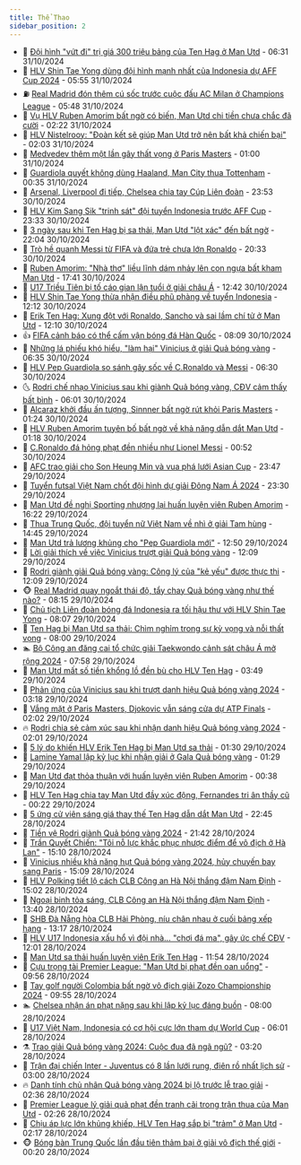 ```yaml
---
title: Thể Thao
sidebar_position: 2
---
```


<!-- dantri-the-thao:START -->
- 🎡 [Đội hình &quot;vứt đi&quot; trị giá 300 triệu bảng của Ten Hag ở Man Utd](https://dantri.com.vn/the-thao/doi-hinh-vut-di-tri-gia-300-trieu-bang-cua-ten-hag-o-man-utd-20241031133141848.htm) - 06:31 31/10/2024
- 💯 [HLV Shin Tae Yong dùng đội hình mạnh nhất của Indonesia dự AFF Cup 2024](https://dantri.com.vn/the-thao/hlv-shin-tae-yong-dung-doi-hinh-manh-nhat-cua-indonesia-du-aff-cup-2024-20241031120137060.htm) - 05:55 31/10/2024
- ⛽️ [Real Madrid đón thêm cú sốc trước cuộc đấu AC Milan ở Champions League](https://dantri.com.vn/the-thao/real-madrid-don-them-cu-soc-truoc-cuoc-dau-ac-milan-o-champions-league-20241031122353382.htm) - 05:48 31/10/2024
- 💃 [Vụ HLV Ruben Amorim bất ngờ có biến, Man Utd chi tiền chưa chắc đã cười](https://dantri.com.vn/the-thao/vu-hlv-ruben-amorim-bat-ngo-co-bien-man-utd-chi-tien-chua-chac-da-cuoi-20241031091347803.htm) - 02:22 31/10/2024
- 🌈 [HLV Nistelrooy: &quot;Đoàn kết sẽ giúp Man Utd trở nên bất khả chiến bại&quot;](https://dantri.com.vn/the-thao/hlv-nistelrooy-doan-ket-se-giup-man-utd-tro-nen-bat-kha-chien-bai-20241031084158518.htm) - 02:03 31/10/2024
- 🦅 [Medvedev thêm một lần gây thất vọng ở Paris Masters](https://dantri.com.vn/the-thao/medvedev-them-mot-lan-gay-that-vong-o-paris-masters-20241031080018111.htm) - 01:00 31/10/2024
- 🌝 [Guardiola quyết không dùng Haaland, Man City thua Tottenham](https://dantri.com.vn/the-thao/guardiola-quyet-khong-dung-haaland-man-city-thua-tottenham-20241031073316626.htm) - 00:35 31/10/2024
- 🚀 [Arsenal, Liverpool đi tiếp, Chelsea chia tay Cúp Liên đoàn](https://dantri.com.vn/the-thao/arsenal-liverpool-di-tiep-chelsea-chia-tay-cup-lien-doan-20241031065118057.htm) - 23:53 30/10/2024
- 🎉 [HLV Kim Sang Sik &quot;trinh sát&quot; đội tuyển Indonesia trước AFF Cup](https://dantri.com.vn/the-thao/hlv-kim-sang-sik-trinh-sat-doi-tuyen-indonesia-truoc-aff-cup-20241030231833561.htm) - 23:33 30/10/2024
- 📝 [3 ngày sau khi Ten Hag bị sa thải, Man Utd &quot;lột xác&quot; đến bất ngờ](https://dantri.com.vn/the-thao/3-ngay-sau-khi-ten-hag-bi-sa-thai-man-utd-lot-xac-den-bat-ngo-20241031054415156.htm) - 22:04 30/10/2024
- 🦄 [Trò hề quanh Messi từ FIFA và đứa trẻ chưa lớn Ronaldo](https://dantri.com.vn/the-thao/tro-he-quanh-messi-tu-fifa-va-dua-tre-chua-lon-ronaldo-20241029175221162.htm) - 20:33 30/10/2024
- 🎉 [Ruben Amorim: &quot;Nhà thơ&quot; liều lĩnh dám nhảy lên con ngựa bất kham Man Utd](https://dantri.com.vn/the-thao/ruben-amorim-nha-tho-lieu-linh-dam-nhay-len-con-ngua-bat-kham-man-utd-20241030185242040.htm) - 17:41 30/10/2024
- 💼 [U17 Triều Tiên bị tố cáo gian lận tuổi ở giải châu Á](https://dantri.com.vn/the-thao/u17-trieu-tien-bi-to-cao-gian-lan-tuoi-o-giai-chau-a-20241030194033127.htm) - 12:42 30/10/2024
- 🤡 [HLV Shin Tae Yong thừa nhận điều phũ phàng về tuyển Indonesia](https://dantri.com.vn/the-thao/hlv-shin-tae-yong-thua-nhan-dieu-phu-phang-ve-tuyen-indonesia-20241030191234851.htm) - 12:12 30/10/2024
- 🦆 [Erik Ten Hag: Xung đột với Ronaldo, Sancho và sai lầm chí tử ở Man Utd](https://dantri.com.vn/the-thao/erik-ten-hag-xung-dot-voi-ronaldo-sancho-va-sai-lam-chi-tu-o-man-utd-20241030131326238.htm) - 12:10 30/10/2024
- 👍 [FIFA cảnh báo có thể cấm vận bóng đá Hàn Quốc](https://dantri.com.vn/the-thao/fifa-canh-bao-co-the-cam-van-bong-da-han-quoc-20241030130324630.htm) - 08:09 30/10/2024
- 💼 [Những lá phiếu khó hiểu, &quot;làm hại&quot; Vinicius ở giải Quả bóng vàng](https://dantri.com.vn/the-thao/nhung-la-phieu-kho-hieu-lam-hai-vinicius-o-giai-qua-bong-vang-20241030100538069.htm) - 06:35 30/10/2024
- 🦒 [HLV Pep Guardiola so sánh gây sốc về C.Ronaldo và Messi](https://dantri.com.vn/the-thao/hlv-pep-guardiola-so-sanh-gay-soc-ve-cronaldo-va-messi-20241030133121818.htm) - 06:30 30/10/2024
- 🌜 [Rodri chế nhạo Vinicius sau khi giành Quả bóng vàng, CĐV cảm thấy bất bình](https://dantri.com.vn/the-thao/rodri-che-nhao-vinicius-sau-khi-gianh-qua-bong-vang-cdv-cam-thay-bat-binh-20241030123607324.htm) - 06:01 30/10/2024
- 🦆 [Alcaraz khởi đầu ấn tượng, Sinnner bất ngờ rút khỏi Paris Masters](https://dantri.com.vn/the-thao/alcaraz-khoi-dau-an-tuong-sinnner-bat-ngo-rut-khoi-paris-masters-20241030082434751.htm) - 01:24 30/10/2024
- 💪 [HLV Ruben Amorim tuyên bố bất ngờ về khả năng dẫn dắt Man Utd](https://dantri.com.vn/the-thao/hlv-ruben-amorim-tuyen-bo-bat-ngo-ve-kha-nang-dan-dat-man-utd-20241030081851966.htm) - 01:18 30/10/2024
- 🧠 [C.Ronaldo đá hỏng phạt đền nhiều như Lionel Messi](https://dantri.com.vn/the-thao/cronaldo-da-hong-phat-den-nhieu-nhu-lionel-messi-20241030075226798.htm) - 00:52 30/10/2024
- 🦄 [AFC trao giải cho Son Heung Min và vua phá lưới Asian Cup](https://dantri.com.vn/the-thao/afc-trao-giai-cho-son-heung-min-va-vua-pha-luoi-asian-cup-20241029232041534.htm) - 23:47 29/10/2024
- 🥸 [Tuyển futsal Việt Nam chốt đội hình dự giải Đông Nam Á 2024](https://dantri.com.vn/the-thao/tuyen-futsal-viet-nam-chot-doi-hinh-du-giai-dong-nam-a-2024-20241030111313759.htm) - 23:30 29/10/2024
- 🤠 [Man Utd đề nghị Sporting nhượng lại huấn luyện viên Ruben Amorim](https://dantri.com.vn/the-thao/man-utd-de-nghi-sporting-nhuong-lai-huan-luyen-vien-ruben-amorim-20241029232025099.htm) - 16:22 29/10/2024
- 👺 [Thua Trung Quốc, đội tuyển nữ Việt Nam về nhì ở giải Tam hùng](https://dantri.com.vn/the-thao/thua-trung-quoc-doi-tuyen-nu-viet-nam-ve-nhi-o-giai-tam-hung-20241029221546164.htm) - 14:45 29/10/2024
- 📝 [Man Utd trả lương khủng cho &quot;Pep Guardiola mới&quot;](https://dantri.com.vn/the-thao/man-utd-tra-luong-khung-cho-pep-guardiola-moi-20241029193057123.htm) - 12:50 29/10/2024
- 🦆 [Lời giải thích về việc Vinicius trượt giải Quả bóng vàng](https://dantri.com.vn/the-thao/loi-giai-thich-ve-viec-vinicius-truot-giai-qua-bong-vang-20241029190918755.htm) - 12:09 29/10/2024
- 🥳 [Rodri giành giải Quả bóng vàng: Công lý của &quot;kẻ yếu&quot; được thực thi](https://dantri.com.vn/the-thao/rodri-gianh-giai-qua-bong-vang-cong-ly-cua-ke-yeu-duoc-thuc-thi-20241029130333492.htm) - 12:09 29/10/2024
- 🐵 [Real Madrid quay ngoắt thái độ, tẩy chay Quả bóng vàng như thế nào?](https://dantri.com.vn/the-thao/real-madrid-quay-ngoat-thai-do-tay-chay-qua-bong-vang-nhu-the-nao-20241029144623807.htm) - 08:15 29/10/2024
- 🤩 [Chủ tịch Liên đoàn bóng đá Indonesia ra tối hậu thư với HLV Shin Tae Yong](https://dantri.com.vn/the-thao/chu-tich-lien-doan-bong-da-indonesia-ra-toi-hau-thu-voi-hlv-shin-tae-yong-20241029132813413.htm) - 08:07 29/10/2024
- 🤠 [Ten Hag bị Man Utd sa thải: Chìm nghỉm trong sự kỳ vọng và nỗi thất vọng](https://dantri.com.vn/the-thao/ten-hag-bi-man-utd-sa-thai-chim-nghim-trong-su-ky-vong-va-noi-that-vong-20241029095314406.htm) - 08:00 29/10/2024
- 🏊 [Bộ Công an đăng cai tổ chức giải Taekwondo cảnh sát châu Á mở rộng 2024](https://dantri.com.vn/the-thao/bo-cong-an-dang-cai-to-chuc-giai-taekwondo-canh-sat-chau-a-mo-rong-2024-20241029203723253.htm) - 07:58 29/10/2024
- 🗽 [Man Utd mất số tiền khổng lồ đền bù cho HLV Ten Hag](https://dantri.com.vn/the-thao/man-utd-mat-so-tien-khong-lo-den-bu-cho-hlv-ten-hag-20241029104938137.htm) - 03:49 29/10/2024
- 🚀 [Phản ứng của Vinicius sau khi trượt danh hiệu Quả bóng vàng 2024](https://dantri.com.vn/the-thao/phan-ung-cua-vinicius-sau-khi-truot-danh-hieu-qua-bong-vang-2024-20241029101310613.htm) - 03:18 29/10/2024
- 🎉 [Vắng mặt ở Paris Masters, Djokovic vẫn sáng cửa dự ATP Finals](https://dantri.com.vn/the-thao/vang-mat-o-paris-masters-djokovic-van-sang-cua-du-atp-finals-20241029085837466.htm) - 02:02 29/10/2024
- 🔥 [Rodri chia sẻ cảm xúc sau khi nhận danh hiệu Quả bóng vàng 2024](https://dantri.com.vn/the-thao/rodri-chia-se-cam-xuc-sau-khi-nhan-danh-hieu-qua-bong-vang-2024-20241029085154497.htm) - 02:01 29/10/2024
- 🎉 [5 lý do khiến HLV Erik Ten Hag bị Man Utd sa thải](https://dantri.com.vn/the-thao/5-ly-do-khien-hlv-erik-ten-hag-bi-man-utd-sa-thai-20241029080052771.htm) - 01:30 29/10/2024
- 🎡 [Lamine Yamal lập kỷ lục khi nhận giải ở Gala Quả bóng vàng](https://dantri.com.vn/the-thao/lamine-yamal-lap-ky-luc-khi-nhan-giai-o-gala-qua-bong-vang-20241029082844614.htm) - 01:29 29/10/2024
- 🐻 [Man Utd đạt thỏa thuận với huấn luyện viên Ruben Amorim](https://dantri.com.vn/the-thao/man-utd-dat-thoa-thuan-voi-huan-luyen-vien-ruben-amorim-20241029073833320.htm) - 00:38 29/10/2024
- 🌊 [HLV Ten Hag chia tay Man Utd đầy xúc động, Fernandes tri ân thầy cũ](https://dantri.com.vn/the-thao/hlv-ten-hag-chia-tay-man-utd-day-xuc-dong-fernandes-tri-an-thay-cu-20241029071411378.htm) - 00:22 29/10/2024
- 💃 [5 ứng cử viên sáng giá thay thế Ten Hag dẫn dắt Man Utd](https://dantri.com.vn/the-thao/5-ung-cu-vien-sang-gia-thay-the-ten-hag-dan-dat-man-utd-20241028230802130.htm) - 22:45 28/10/2024
- 🤔 [Tiền vệ Rodri giành Quả bóng vàng 2024](https://dantri.com.vn/the-thao/tien-ve-rodri-gianh-qua-bong-vang-2024-20241029045630494.htm) - 21:42 28/10/2024
- 🤭 [Trần Quyết Chiến: &quot;Tôi nỗ lực khắc phục nhược điểm để vô địch ở Hà Lan&quot;](https://dantri.com.vn/the-thao/tran-quyet-chien-toi-no-luc-khac-phuc-nhuoc-diem-de-vo-dich-o-ha-lan-20241028233416314.htm) - 15:10 28/10/2024
- 👹 [Vinicius nhiều khả năng hụt Quả bóng vàng 2024, hủy chuyến bay sang Paris](https://dantri.com.vn/the-thao/vinicius-nhieu-kha-nang-hut-qua-bong-vang-2024-huy-chuyen-bay-sang-paris-20241028221934594.htm) - 15:09 28/10/2024
- 🗽 [HLV Polking tiết lộ cách CLB Công an Hà Nội thắng đậm Nam Định](https://dantri.com.vn/the-thao/hlv-polking-tiet-lo-cach-clb-cong-an-ha-noi-thang-dam-nam-dinh-20241028221237188.htm) - 15:02 28/10/2024
- 🥳 [Ngoại binh tỏa sáng, CLB Công an Hà Nội thắng đậm Nam Định](https://dantri.com.vn/the-thao/ngoai-binh-toa-sang-clb-cong-an-ha-noi-thang-dam-nam-dinh-20241028210318450.htm) - 13:40 28/10/2024
- 💃 [SHB Đà Nẵng hòa CLB Hải Phòng, níu chân nhau ở cuối bảng xếp hạng](https://dantri.com.vn/the-thao/shb-da-nang-hoa-clb-hai-phong-niu-chan-nhau-o-cuoi-bang-xep-hang-20241028201455377.htm) - 13:17 28/10/2024
- 🧰 [HLV U17 Indonesia xấu hổ vì đội nhà… &quot;chơi đá ma&quot;, gây ức chế CĐV](https://dantri.com.vn/the-thao/hlv-u17-indonesia-xau-ho-vi-doi-nha-choi-da-ma-gay-uc-che-cdv-20241028173157326.htm) - 12:01 28/10/2024
- 💪 [Man Utd sa thải huấn luyện viên Erik Ten Hag](https://dantri.com.vn/the-thao/man-utd-sa-thai-huan-luyen-vien-erik-ten-hag-20241028185453106.htm) - 11:54 28/10/2024
- 🚀 [Cựu trọng tài Premier League: &quot;Man Utd bị phạt đền oan uổng&quot;](https://dantri.com.vn/the-thao/cuu-trong-tai-premier-league-man-utd-bi-phat-den-oan-uong-20241028131832055.htm) - 09:56 28/10/2024
- 🤠 [Tay golf người Colombia bất ngờ vô địch giải Zozo Championship 2024](https://dantri.com.vn/the-thao/tay-golf-nguoi-colombia-bat-ngo-vo-dich-giai-zozo-championship-2024-20241028192625523.htm) - 09:55 28/10/2024
- 🏊 [Chelsea nhận án phạt nặng sau khi lập kỷ lục đáng buồn](https://dantri.com.vn/the-thao/chelsea-nhan-an-phat-nang-sau-khi-lap-ky-luc-dang-buon-20241028123602625.htm) - 08:00 28/10/2024
- 🦄 [U17 Việt Nam, Indonesia có cơ hội cực lớn tham dự World Cup](https://dantri.com.vn/the-thao/u17-viet-nam-indonesia-co-co-hoi-cuc-lon-tham-du-world-cup-20241028124948849.htm) - 06:01 28/10/2024
- ⚗️ [Trao giải Quả bóng vàng 2024: Cuộc đua đã ngã ngũ?](https://dantri.com.vn/the-thao/trao-giai-qua-bong-vang-2024-cuoc-dua-da-nga-ngu-20241028102116409.htm) - 03:20 28/10/2024
- 🥷 [Trận đại chiến Inter - Juventus có 8 lần lưới rung, điên rồ nhất lịch sử](https://dantri.com.vn/the-thao/tran-dai-chien-inter-juventus-co-8-lan-luoi-rung-dien-ro-nhat-lich-su-20241028112059891.htm) - 03:00 28/10/2024
- 🔥 [Danh tính chủ nhân Quả bóng vàng 2024 bị lộ trước lễ trao giải](https://dantri.com.vn/the-thao/danh-tinh-chu-nhan-qua-bong-vang-2024-bi-lo-truoc-le-trao-giai-20241028084338448.htm) - 02:36 28/10/2024
- 🦅 [Premier League lý giải quả phạt đền tranh cãi trong trận thua của Man Utd](https://dantri.com.vn/the-thao/premier-league-ly-giai-qua-phat-den-tranh-cai-trong-tran-thua-cua-man-utd-20241028074636185.htm) - 02:26 28/10/2024
- 🌝 [Chịu áp lực lớn khủng khiếp, HLV Ten Hag sắp bị &quot;trảm&quot; ở Man Utd](https://dantri.com.vn/the-thao/chiu-ap-luc-lon-khung-khiep-hlv-ten-hag-sap-bi-tram-o-man-utd-20241028134709071.htm) - 02:17 28/10/2024
- 🐵 [Bóng bàn Trung Quốc lần đầu tiên thảm bại ở giải vô địch thế giới](https://dantri.com.vn/the-thao/bong-ban-trung-quoc-lan-dau-tien-tham-bai-o-giai-vo-dich-the-gioi-20241028002105848.htm) - 00:20 28/10/2024<!-- dantri-the-thao:END -->
